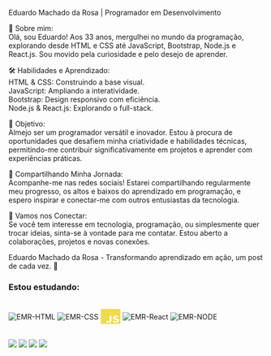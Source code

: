 Eduardo Machado da Rosa | Programador em Desenvolvimento

🚀 Sobre mim:<br>
Olá, sou Eduardo! Aos 33 anos, mergulhei no mundo da programação, explorando desde HTML e CSS até JavaScript, Bootstrap, Node.js e React.js. Sou movido pela curiosidade e pelo desejo de aprender.

🛠 Habilidades e Aprendizado:<br>
HTML & CSS: Construindo a base visual.<br>
JavaScript: Ampliando a interatividade.<br>
Bootstrap: Design responsivo com eficiência.<br>
Node.js & React.js: Explorando o full-stack.<br>

🎯 Objetivo:<br>
Almejo ser um programador versátil e inovador. Estou à procura de oportunidades que desafiem minha criatividade e habilidades técnicas, permitindo-me contribuir significativamente em projetos e aprender com experiências práticas.

📢 Compartilhando Minha Jornada:<br>
Acompanhe-me nas redes sociais! Estarei compartilhando regularmente meu progresso, os altos e baixos do aprendizado em programação, e espero inspirar e conectar-me com outros entusiastas da tecnologia.

🤝 Vamos nos Conectar:<br>
Se você tem interesse em tecnologia, programação, ou simplesmente quer trocar ideias, sinta-se à vontade para me contatar. Estou aberto a colaborações, projetos e novas conexões.

Eduardo Machado da Rosa - Transformando aprendizado em ação, um post de cada vez. 🚀

### Estou estudando:
<div style="display: inline_block"><br>
  <img align="center" alt="EMR-HTML" height="40" width="50" src="https://cdn.jsdelivr.net/gh/devicons/devicon/icons/html5/html5-plain-wordmark.svg">
  <img align="center" alt="EMR-CSS" height="40" width="50" src="https://cdn.jsdelivr.net/gh/devicons/devicon/icons/css3/css3-plain-wordmark.svg">
  <img align="center" alt="EMR-Js" height="30" width="40" src="https://raw.githubusercontent.com/devicons/devicon/master/icons/javascript/javascript-plain.svg">
  <img align="center" alt="EMR-React" height="40" width="50" src="https://cdn.jsdelivr.net/gh/devicons/devicon/icons/react/react-original-wordmark.svg">
  <img align="center" alt="EMR-NODE" height="40" width="50"  src="https://cdn.jsdelivr.net/gh/devicons/devicon/icons/nodejs/nodejs-plain-wordmark.svg" >
  </div>

  ##

   
  <div> 
  <a href="https://instagram.com/edumachadodarosa/" target="_blank"><img src="https://img.shields.io/badge/-Instagram-%23E4405F?style=for-the-badge&logo=instagram&logoColor=white" target="_blank"></a>
 	<a href = "mailto:edumachadodarosa@gmail.com"><img src="https://img.shields.io/badge/-Gmail-%23333?style=for-the-badge&logo=gmail&logoColor=white" target="_blank"></a>
  <a href="https://www.linkedin.com/in/edumachadodarosa/" target="_blank"><img src="https://img.shields.io/badge/-LinkedIn-%230077B5?style=for-the-badge&logo=linkedin&logoColor=white" target="_blank"></a> 
  <a href="https://www.twitter.com/EduMachadoDev/" target="_blank"><img src="https://img.shields.io/badge/Twitter-1DA1F2?style=for-the-badge&logo=twitter&logoColor=white" target="_blank"></a>
  
</div>
